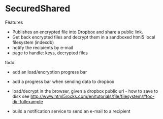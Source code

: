SecuredShared
=============

Features

- Publishes an encrypted file into Dropbox and share a public link.
- Get back encrypted files and decrypt them in a sandboxed html5 local filesystem (indexdb)
- notify the recipients by e-mail
- page to handle: keys, decrypted files 


todo:

- add an load/encryption progress bar
- add a progress bar when sending data to dropbox
- load/decrypt in the browser, given a dropbox public url - how to save to disk
  see http://www.html5rocks.com/en/tutorials/file/filesystem/#toc-dir-fullexample

- build a notification service to send an e-mail to a recipient
